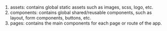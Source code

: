 1. assets: contains global static assets such as images, scss, logo, etc.
2. components: contains global shared/reusable components, such as layout, form components, buttons, etc.
3. pages: contains the main components for each page or route of the app.
   <!-- services: contains JavaScript modules for API calls, data processing, etc. -->
   <!-- store: contains Redux-specific code for state management, such as actions and reducers. -->
   <!-- utils: contains utility functions, helpers, constants, etc. -->
